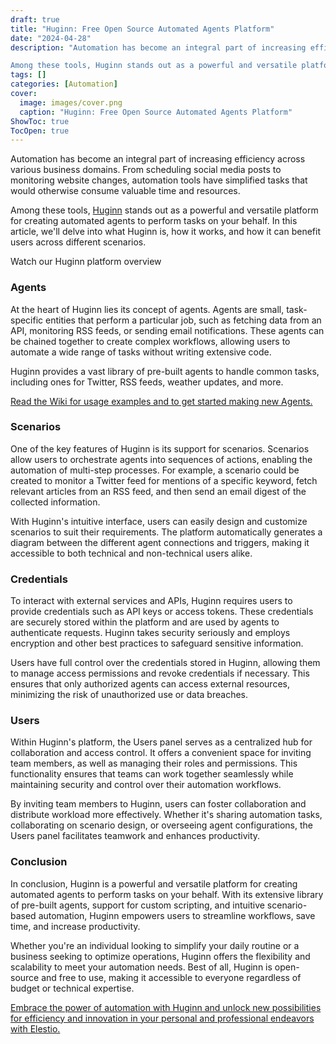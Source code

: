 ```yaml
---
draft: true
title: "Huginn: Free Open Source Automated Agents Platform"
date: "2024-04-28"
description: "Automation has become an integral part of increasing efficiency across various business domains. From scheduling social media posts to monitoring website changes, automation tools have simplified tasks that would otherwise consume valuable time and resources.

Among these tools, Huginn stands out as a powerful and versatile platform for creating automated"
tags: []
categories: [Automation]
cover:
  image: images/cover.png
  caption: "Huginn: Free Open Source Automated Agents Platform"
ShowToc: true
TocOpen: true
---
```



Automation has become an integral part of increasing efficiency across various business domains. From scheduling social media posts to monitoring website changes, automation tools have simplified tasks that would otherwise consume valuable time and resources. 

Among these tools, [Huginn](https://elest.io/open-source/huginn?ref=blog.elest.io) stands out as a powerful and versatile platform for creating automated agents to perform tasks on your behalf. In this article, we'll delve into what Huginn is, how it works, and how it can benefit users across different scenarios.



Watch our Huginn platform overview



### **Agents**

At the heart of Huginn lies its concept of agents. Agents are small, task\-specific entities that perform a particular job, such as fetching data from an API, monitoring RSS feeds, or sending email notifications. These agents can be chained together to create complex workflows, allowing users to automate a wide range of tasks without writing extensive code.

Huginn provides a vast library of pre\-built agents to handle common tasks, including ones for Twitter, RSS feeds, weather updates, and more. 

[Read the Wiki for usage examples and to get started making new Agents.](https://github.com/huginn/huginn/wiki?ref=blog.elest.io)

### **Scenarios**

One of the key features of Huginn is its support for scenarios. Scenarios allow users to orchestrate agents into sequences of actions, enabling the automation of multi\-step processes. For example, a scenario could be created to monitor a Twitter feed for mentions of a specific keyword, fetch relevant articles from an RSS feed, and then send an email digest of the collected information.

With Huginn's intuitive interface, users can easily design and customize scenarios to suit their requirements. The platform automatically generates a diagram between the different agent connections and triggers, making it accessible to both technical and non\-technical users alike.

### **Credentials**

To interact with external services and APIs, Huginn requires users to provide credentials such as API keys or access tokens. These credentials are securely stored within the platform and are used by agents to authenticate requests. Huginn takes security seriously and employs encryption and other best practices to safeguard sensitive information.

Users have full control over the credentials stored in Huginn, allowing them to manage access permissions and revoke credentials if necessary. This ensures that only authorized agents can access external resources, minimizing the risk of unauthorized use or data breaches.

### **Users**

Within Huginn's platform, the Users panel serves as a centralized hub for collaboration and access control. It offers a convenient space for inviting team members, as well as managing their roles and permissions. This functionality ensures that teams can work together seamlessly while maintaining security and control over their automation workflows.

By inviting team members to Huginn, users can foster collaboration and distribute workload more effectively. Whether it's sharing automation tasks, collaborating on scenario design, or overseeing agent configurations, the Users panel facilitates teamwork and enhances productivity.

### **Conclusion**

In conclusion, Huginn is a powerful and versatile platform for creating automated agents to perform tasks on your behalf. With its extensive library of pre\-built agents, support for custom scripting, and intuitive scenario\-based automation, Huginn empowers users to streamline workflows, save time, and increase productivity.

Whether you're an individual looking to simplify your daily routine or a business seeking to optimize operations, Huginn offers the flexibility and scalability to meet your automation needs. Best of all, Huginn is open\-source and free to use, making it accessible to everyone regardless of budget or technical expertise.

[Embrace the power of automation with Huginn and unlock new possibilities for efficiency and innovation in your personal and professional endeavors with Elestio.](https://elest.io/open-source/huginn?ref=blog.elest.io)



